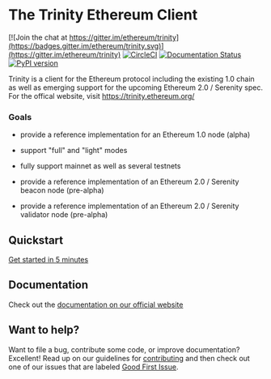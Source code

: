 # The Trinity Ethereum Client

[![Join the chat at https://gitter.im/ethereum/trinity](https://badges.gitter.im/ethereum/trinity.svg)](https://gitter.im/ethereum/trinity)
[![CircleCI](https://circleci.com/gh/gsmadi/trinity/tree/master.svg?style=shield)](https://circleci.com/gh/gsmadi/trinity/tree/master)
[![Documentation Status](https://readthedocs.org/projects/trinity-client/badge/?version=latest)](https://trinity-client.readthedocs.io/en/latest/?badge=latest)
[![PyPI version](https://badge.fury.io/py/trinity.svg)](https://badge.fury.io/py/trinity)

Trinity is a client for the Ethereum protocol including the existing 1.0 chain as well as emerging support for the upcoming Ethereum 2.0 / Serenity spec. For the offical website, visit https://trinity.ethereum.org/

### Goals

- provide a reference implementation for an Ethereum 1.0 node (alpha)

- support "full" and "light" modes

- fully support mainnet as well as several testnets

- provide a reference implementation of an Ethereum 2.0 / Serenity beacon node (pre-alpha)

- provide a reference implementation of an Ethereum 2.0 / Serenity validator node (pre-alpha)


## Quickstart

[Get started in 5 minutes](https://trinity-client.readthedocs.io/en/latest/quickstart.html)

## Documentation

Check out the [documentation on our official website](https://trinity-client.readthedocs.io/en/latest/)

## Want to help?

Want to file a bug, contribute some code, or improve documentation? Excellent! Read up on our
guidelines for [contributing](https://trinity-client.readthedocs.io/en/latest/contributing.html) and then check out one of our issues that are labeled [Good First Issue](https://github.com/ethereum/trinity/issues?q=is%3Aissue+is%3Aopen+label%3A%22Good+First+Issue%22).
